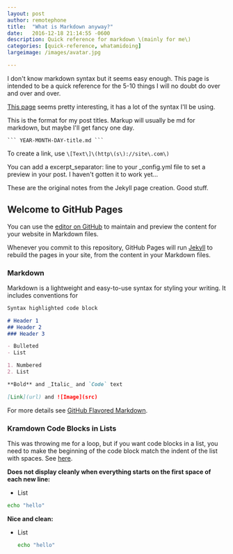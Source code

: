 ```yaml
---
layout: post
author: remotephone
title:  "What is Markdown anyway?"
date:   2016-12-18 21:14:55 -0600
description: Quick reference for markdown \(mainly for me\)
categories: [quick-reference, whatamidoing]
largeimage: /images/avatar.jpg

---
```


I don't know markdown syntax but it seems easy enough. This page is intended to be a quick reference for the 5-10 things I will no doubt do over and over and over.

[This page](https://kramdown.gettalong.org/quickref.html) seems pretty interesting, it has a lot of the syntax I'll be using.

This is the format for my post titles. Markup will usually be md for markdown, but maybe I'll get fancy one day.

    ``` YEAR-MONTH-DAY-title.md ```

To create a link, use ``` \[Text\]\(http\(s\)://site\.com\) ```

You can add a excerpt_separator: line to your _config.yml file to set a preview in your post. I haven't gotten it to work yet...

These are the original notes from the Jekyll page creation. Good stuff.

## Welcome to GitHub Pages

You can use the [editor on GitHub](https://github.com/remotephone/remotephone.github.io/edit/master/index.md) to maintain and preview the content for your website in Markdown files.

Whenever you commit to this repository, GitHub Pages will run [Jekyll](https://jekyllrb.com/) to rebuild the pages in your site, from the content in your Markdown files.

### Markdown

Markdown is a lightweight and easy-to-use syntax for styling your writing. It includes conventions for

```markdown
Syntax highlighted code block

# Header 1
## Header 2
### Header 3

- Bulleted
- List

1. Numbered
2. List

**Bold** and _Italic_ and `Code` text

[Link](url) and ![Image](src)
```

For more details see [GitHub Flavored Markdown](https://guides.github.com/features/mastering-markdown/).

### Kramdown Code Blocks in Lists

This was throwing me for a loop, but if you want code blocks in a list, you need to make the beginning of the code block match the indent of the list with spaces. See [here](https://planetjekyll.github.io/sandbox-syntax-highlighter/lists.html).

**Does not display cleanly when everything starts on the first space of each new line:**

* List

~~~bash
echo "hello"
~~~

**Nice and clean:**

* List

  ~~~bash
  echo "hello"
  ~~~
